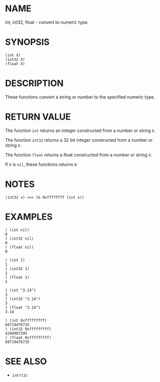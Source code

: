 # NAME
int, int32, float - convert to numeric type.

# SYNOPSIS

    (int X)
    (int32 X)
    (float X)

# DESCRIPTION
These functions convert a string or number to the specified numeric type.

# RETURN VALUE
The function `int` returns an integer constructed from a number or string `X`.

The function `int32` returns a 32 bit integer constructed from a number or string `X`.

The function `float` returns a float constructed from a number or string `X`.

If `X` is `nil`, these functions returns `0`.

# NOTES

    (int32 x) <=> (& 0xffffffff (int x))

# EXAMPLES

    ) (int nil)
    0
    ) (int32 nil)
    0
    ) (float nil)
    0

    ) (int 1)
    1
    ) (int32 1)
    1
    ) (float 1)
    1

    ) (int "3.14")
    3
    ) (int32 "3.14")
    3
    ) (float "3.14")
    3.14

    ) (int 0xfffffffff)
    68719476735
    ) (int32 0xfffffffff)
    4294967295
    ) (float 0xfffffffff)
    68719476735

# SEE ALSO
- `int?(3)`
